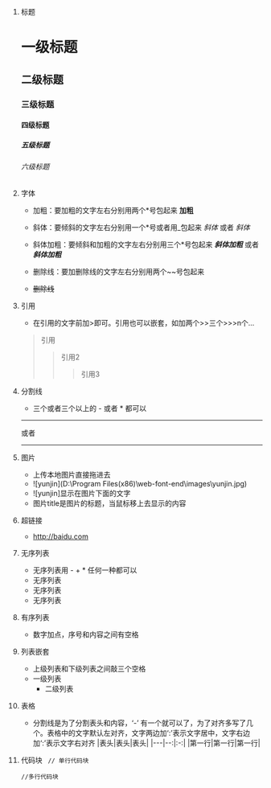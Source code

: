 1. 标题
   # 一级标题
   ## 二级标题
   ### 三级标题
   #### 四级标题
   ##### 五级标题
   ###### 六级标题
2. 字体
   - 加粗：要加粗的文字左右分别用两个*号包起来
     **加粗**

   - 斜体：要倾斜的文字左右分别用一个*号或者用_包起来
     *斜体* 或者 _斜体_

   - 斜体加粗：要倾斜和加粗的文字左右分别用三个*号包起来
     ***斜体加粗*** 或者 **_斜体加粗_**

   - 删除线：要加删除线的文字左右分别用两个~~号包起来
   - ~~删除线~~
3. 引用
   - 在引用的文字前加>即可。引用也可以嵌套，如加两个>>三个>>>n个...
   >引用 
   >>引用2
   >>
   >>>引用3
4. 分割线
   - 三个或者三个以上的 - 或者 * 都可以
   ---
   或者
   
   ***
5. 图片
   
   - 上传本地图片直接拖进去
   - ![yunjin](D:\Program Files(x86)\web-font-end\images\yunjin.jpg)
   - ![yunjin]显示在图片下面的文字
   - 图片title是图片的标题，当鼠标移上去显示的内容
6. 超链接
   
   - http://baidu.com
7. 无序列表
   - 无序列表用 - + * 任何一种都可以
   - 无序列表
   + 无序列表
   * 无序列表
8. 有序列表
   
   - 数字加点，序号和内容之间有空格
9. 列表嵌套
   - 上级列表和下级列表之间敲三个空格
   - 一级列表
      - 二级列表
10. 表格
    - 分割线是为了分割表头和内容，‘-’ 有一个就可以了，为了对齐多写了几个。表格中的文字默认左对齐，文字两边加‘:’表示文字居中，文字右边加‘:’表示文字右对齐
    |表头|表头|表头|
    |---|--:|:-:|
    |第一行|第一行|第一行|
11. 代码块
    ` // 单行代码块`
    ``` 
    //多行代码块
    ```